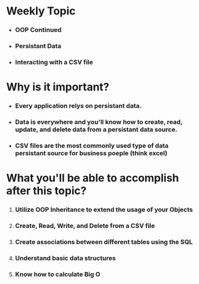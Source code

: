 # Weekly Topic
- ### OOP Continued
- ### Persistant Data
- ### Interacting with a CSV file

# Why is it important?
- ### Every application relys on persistant data.
- ### Data is everywhere and you'll know how to create, read, update, and delete data from a persistant data source.
- ### CSV files are the most commonly used type of data persistant source for business poeple (think excel)

# What you'll be able to accomplish after this topic?
1. ### Utilize OOP Inheritance to extend the usage of your Objects
2. ### Create, Read, Write, and Delete from a CSV file
3. ### Create associations between different tables using the SQL
4. ### Understand basic data structures
5. ### Know how to calculate Big O
